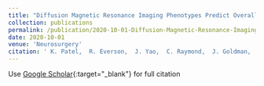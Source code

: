 ```yaml
---
title: "Diffusion Magnetic Resonance Imaging Phenotypes Predict Overall Survival Benefit From Bevacizumab or Surgery in Recurrent Glioblastoma With Large Tumor Burden"
collection: publications
permalink: /publication/2020-10-01-Diffusion-Magnetic-Resonance-Imaging-Phenotypes-Predict-Overall-Survival-Benefit-From-Bevacizumab-or-Surgery-in-Recurrent-Glioblastoma-With-Large-Tumor-Burden
date: 2020-10-01
venue: 'Neurosurgery'
citation: ' K. Patel,  R. Everson,  J. Yao,  C. Raymond,  J. Goldman,  J. Schlossman,  J. Tsung,  C. Tan,  W. Pope,  M. Ji,  N. Nguyen,  A. Lai,  P. Nghiemphu,  L. Liau,  T. Cloughesy,  B. Ellingson, &quot;Diffusion Magnetic Resonance Imaging Phenotypes Predict Overall Survival Benefit From Bevacizumab or Surgery in Recurrent Glioblastoma With Large Tumor Burden.&quot; Neurosurgery, 2020.'
---
```

Use [Google Scholar](https://scholar.google.com/scholar?q=Diffusion+Magnetic+Resonance+Imaging+Phenotypes+Predict+Overall+Survival+Benefit+From+Bevacizumab+or+Surgery+in+Recurrent+Glioblastoma+With+Large+Tumor+Burden){:target="_blank"} for full citation